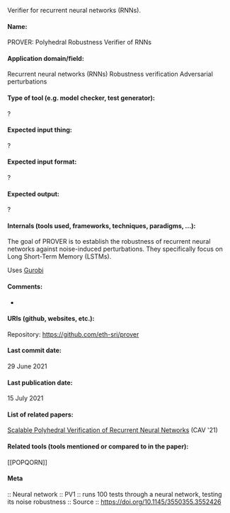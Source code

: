 Verifier for recurrent neural networks (RNNs).

#### Name:
PROVER: Polyhedral Robustness Verifier of RNNs

#### Application domain/field:
Recurrent neural networks (RNNs)
Robustness verification
Adversarial perturbations

#### Type of tool (e.g. model checker, test generator):
?

#### Expected input thing:
?

#### Expected input format:
?

#### Expected output:
?

#### Internals (tools used, frameworks, techniques, paradigms, ...):
The goal of PROVER is to establish the robustness of recurrent neural networks against noise-induced perturbations. They specifically focus on Long Short-Term Memory (LSTMs).

Uses [Gurobi](Solvers/Gurobi.md)

#### Comments:
-

#### URIs (github, websites, etc.):
Repository: https://github.com/eth-sri/prover

#### Last commit date:
29 June 2021

#### Last publication date:
15 July 2021

#### List of related papers:
[Scalable Polyhedral Verification of Recurrent Neural Networks](https://doi.org/10.1007/978-3-030-81685-8_10) (CAV '21)

#### Related tools (tools mentioned or compared to in the paper):
[[POPQORN]]

#### Meta
::  Neural network
:: PV1 :: runs 100 tests through a neural network, testing its noise robustness
:: Source :: https://doi.org/10.1145/3550355.3552426
